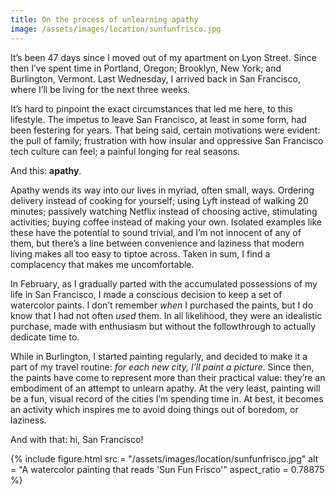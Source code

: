 ```yaml
---
title: On the process of unlearning apathy
image: /assets/images/location/sunfunfrisco.jpg
---
```


It’s been 47 days since I moved out of my apartment on Lyon Street. Since then I’ve spent time in Portland, Oregon; Brooklyn, New York; and Burlington, Vermont. Last Wednesday, I arrived back in San Francisco, where I’ll be living for the next three weeks.

It’s hard to pinpoint the exact circumstances that led me here, to this lifestyle. The impetus to leave San Francisco, at least in some form, had been festering for years. That being said, certain motivations were evident: the pull of family; frustration with how insular and oppressive San Francisco tech culture can feel; a painful longing for real seasons.

And this: **apathy**.

Apathy wends its way into our lives in myriad, often small, ways. Ordering delivery instead of cooking for yourself; using Lyft instead of walking 20 minutes; passively watching Netflix instead of choosing active, stimulating activities; buying coffee instead of making your own. Isolated examples like these have the potential to sound trivial, and I’m not innocent of any of them, but there’s a line between convenience and laziness that modern living makes all too easy to tiptoe across. Taken in sum, I find a complacency that makes me uncomfortable.

In February, as I gradually parted with the accumulated possessions of my life in San Francisco, I made a conscious decision to keep a set of watercolor paints. I don’t remember *when* I purchased the paints, but I do know that I had not often *used* them. In all likelihood, they were an idealistic purchase, made with enthusiasm but without the followthrough to actually dedicate time to.

While in Burlington, I started painting regularly, and decided to make it a part of my travel routine: *for each new city, I’ll paint a picture*. Since then, the paints have come to represent more than their practical value: they’re an embodiment of an attempt to unlearn apathy. At the very least, painting will be a fun, visual record of the cities I’m spending time in. At best, it becomes an activity which inspires me to avoid doing things out of boredom, or laziness.

And with that: hi, San Francisco!

{%
  include figure.html
    src = "/assets/images/location/sunfunfrisco.jpg"
    alt = "A watercolor painting that reads 'Sun Fun Frisco'"
    aspect_ratio = 0.78875
%}
